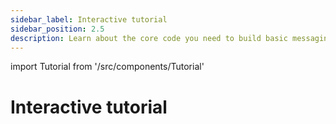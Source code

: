 ```yaml
---
sidebar_label: Interactive tutorial
sidebar_position: 2.5
description: Learn about the core code you need to build basic messaging with XMTP. This interactive tutorial makes real-time calls to the XMTP dev network.
---
```


import Tutorial from '/src/components/Tutorial'

# Interactive tutorial

<Tutorial />
